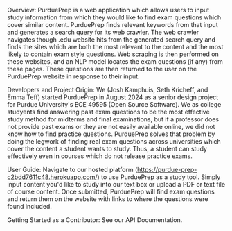 Overview:
PurduePrep is a web application which allows users to input study information from which they would like to find exam questions which cover similar content. PurduePrep finds relevant keywords from that input and generates a search query for its web crawler. The web crawler navigates though .edu website hits from the generated search query and finds the sites which are both the most relevant to the content and the most likely to contain exam style questions. Web scraping is then performed on these websites, and an NLP model locates the exam questions (if any) from these pages. These questions are then returned to the user on the PurduePrep website in response to their input.

Developers and Project Origin:
We (Josh Kamphuis, Seth Kricheff, and Emma Teff) started PurduePrep in August 2024 as a senior design project for Purdue University's ECE 49595 (Open Source Software). We as college studyents find answering past exam questions to be the most effective study method for midterms and final examinations, but if a professor does not provide past exams or they are not easily available online, we did not know how to find practice questions. PurduePrep solves that problem by doing the legwork of finding real exam questions across universities which cover the content a student wants to study. Thus, a student can study effectively even in courses which do not release practice exams.

User Guide:
Navigate to our hosted platform (https://purdue-prep-c2bdd7611c48.herokuapp.com/) to use PurduePrep as a study tool. Simply input content you'd like to study into our text box or upload a PDF or text file of course content. Once submitted, PurduePrep will find exam questions and return them on the website with links to where the questions were found included.

Getting Started as a Contributor:
See our API Documentation.
